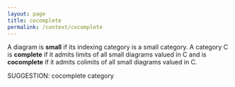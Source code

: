 ```yaml
---
layout: page
title: cocomplete
permalink: /context/cocomplete
---
```

 A diagram is **small** if its indexing category is a small category. A category $\mathsf{C}$ is **complete** if it admits limits of all small diagrams valued in $\mathsf{C}$ and is **cocomplete** if it admits colimits of all small diagrams valued in $\mathsf{C}$.


SUGGESTION: cocomplete category